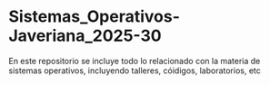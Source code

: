 # Sistemas_Operativos-Javeriana_2025-30
En este repositorio se incluye todo lo relacionado con la materia de sistemas operativos, incluyendo talleres, cóidigos, laboratorios, etc
